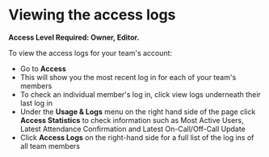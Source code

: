 # Viewing the access logs

**Access Level Required: Owner, Editor.**

To view the access logs for your team's account:

* Go to **Access**
* This will show you the most recent log in for each of your team's members
* To check an individual member's log in, click view logs underneath their last log in
* Under the **Usage & Logs** menu on the right hand side of the page click **Access Statistics** to check information such as Most Active Users, Latest Attendance Confirmation and Latest On-Call/Off-Call Update
* Click **Access Logs** on the right-hand side for a full list of the log ins of all team members 

